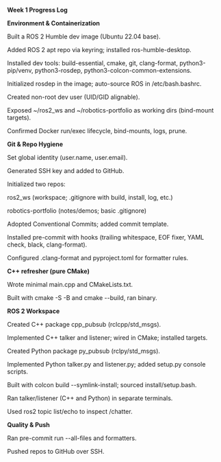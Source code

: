 **Week 1 Progress Log**

**Environment & Containerization**

 Built a ROS 2 Humble dev image (Ubuntu 22.04 base).

 Added ROS 2 apt repo via keyring; installed ros-humble-desktop.

 Installed dev tools: build-essential, cmake, git, clang-format, python3-pip/venv, python3-rosdep, python3-colcon-common-extensions.

 Initialized rosdep in the image; auto-source ROS in /etc/bash.bashrc.

 Created non-root dev user (UID/GID alignable).

 Exposed ~/ros2_ws and ~/robotics-portfolio as working dirs (bind-mount targets).

 Confirmed Docker run/exec lifecycle, bind-mounts, logs, prune.

**Git & Repo Hygiene**

 Set global identity (user.name, user.email).

 Generated SSH key and added to GitHub.

 Initialized two repos:

   ros2_ws (workspace; .gitignore with build, install, log, etc.)

   robotics-portfolio (notes/demos; basic .gitignore)

 Adopted Conventional Commits; added commit template.

 Installed pre-commit with hooks (trailing whitespace, EOF fixer, YAML check, black, clang-format).

 Configured .clang-format and pyproject.toml for formatter rules.

**C++ refresher (pure CMake)**

 Wrote minimal main.cpp and CMakeLists.txt.

 Built with cmake -S -B and cmake --build, ran binary.

**ROS 2 Workspace**

 Created C++ package cpp_pubsub (rclcpp/std_msgs).

 Implemented C++ talker and listener; wired in CMake; installed targets.

 Created Python package py_pubsub (rclpy/std_msgs).

 Implemented Python talker.py and listener.py; added setup.py console scripts.

 Built with colcon build --symlink-install; sourced install/setup.bash.

 Ran talker/listener (C++ and Python) in separate terminals.

 Used ros2 topic list/echo to inspect /chatter.

**Quality & Push**

 Ran pre-commit run --all-files and formatters.

 Pushed repos to GitHub over SSH.
